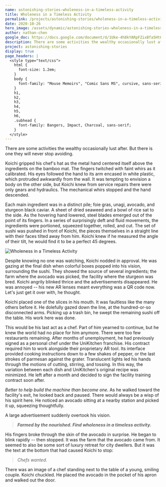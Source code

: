 ```yaml
---
name: astonishing-stories-wholeness-in-a-timeless-activity
title: Wholeness in a Timeless Activity
permalink: /projects/astonishing-stories/wholeness-in-a-timeless-activity/
date: 2020-10-26
hero_image: /assets/dynamic/astonishing-stories-wholeness-in-a-timeless-activity.jpg
author: nathan-chen
google_doc: https://docs.google.com/document/d/1Uke-4h8kYARpFZixBfa5Ht6H-UWa7PyJar9Iqq8-rCE/edit
description: There are some activities the wealthy occasionally lust after. But there is one they will never stop avoiding.
project: astonishing-stories
display: true
page_headers: |
  <style type="text/css">
    html {
      font-size: 1.2em;
    }
    body {
      font-family: "Mouse Memoirs", "Comic Sans MS", cursive, sans-serif;
    }
    h1,
    h2,
    h3,
    h4,
    h5,
    h6,
    .subhead {
      font-family: Bangers, Impact, Charcoal, sans-serif;
    }
  </style>
---
```

There are some activities the wealthy occasionally lust after. But there is one they will never stop avoiding.

Koichi gripped his chef's hat as the metal hand centered itself above the ingredients on the bamboo mat. The fingers twitched with faint whirs as it calibrated. His eyes followed the hand to its arm encased in white plastic, which protruded awkwardly from the wall. It was tempting to envision a body on the other side, but Koichi knew from service repairs there were only gears and hydraulics. The mechanical whirs stopped and the hand descended.

Each main ingredient was in a distinct pile; foie gras, unagi, avocado, and sturgeon black caviar. A sheet of dried seaweed and a bowl of rice sat to the side. As the hovering hand lowered, steel blades emerged out of the point of its fingers. In a series of surprisingly deft and fluid movements, the ingredients were portioned, squeezed together, rolled, and cut. The set of sushi was pushed in front of Koichi, the pieces themselves in a straight line with their faces tilted away from him. Koichi knew if he measured the angle of their tilt, he would find it to be a perfect 45 degrees.

<img
  src="{{ page.hero_image }}"
  alt="Wholeness in a Timeless Activity"
  class="fn mw-100 fr-m ml4-m mr2-m mt1-m mb2-m mw5-m fr-l ml4-l mr1-l mt2-l mb2-l mw6-l" />

Despite knowing no one was watching, Koichi nodded in approval. He was gazing at the final dish when colorful boxes popped into his vision, surrounding the sushi. They showed the source of several ingredients; the farm where the avocado was picked, the facility where the sturgeon was bred. Koichi angrily blinked thrice and the advertisements disappeared. He was annoyed -- his new AR lenses meant everything was a QR code now. Let's just get it over with, he thought.  

Koichi placed one of the slices in his mouth. It was faultless like the many others before it. He dolefully gazed down the line, at the hundred-or-so disconnected arms. Picking up a trash bin, he swept the remaining sushi off the table. His work here was done.

This would be his last act as a chef. Part of him yearned to continue, but he knew the world had no place for him anymore. There were too few restaurants remaining. After months of unemployment, he had previously signed as a personal chef under the UniKitchen franchise. His contract required him to work alongside their proprietary AR tool. Its interface provided cooking instructions down to a few shakes of pepper, or the last strokes of parmesan against the grater. Translucent lights led his hands through the motions of cutting, stirring, and tossing. In this way, the variation between each dish and UniKitchen's original recipe was minimized. He left after a month and decided to sign the facility training contract soon after.

_Better to help build the machine than become one._ As he walked toward the facility's exit, he looked back and paused. There would always be a wisp of his spirit here. He noticed an avocado sitting at a nearby station and picked it up, squeezing thoughtfully.

A large advertisement suddenly overtook his vision.

> **_Farmed by the nourished. Find wholeness in a timeless activity._**

His fingers broke through the skin of the avocado in surprise. He began to blink rapidly -- then stopped. It was the farm that the avocado came from. It seemed to also be some sort of luxury retreat for city dwellers. But it was the text at the bottom that had caused Koichi to stop:

> _Chefs wanted._

There was an image of a chef standing next to the table of a young, smiling couple. Koichi chuckled. He placed the avocado in the pocket of his apron and walked out the door.

